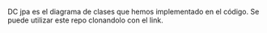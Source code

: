DC jpa es el diagrama de clases que hemos implementado en el código. Se puede utilizar este repo clonandolo con el link. 
